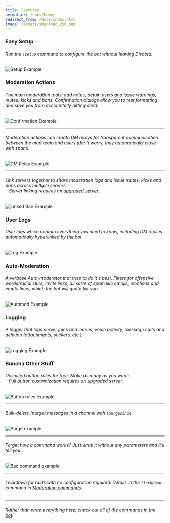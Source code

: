 ```yaml
---
title: Features
permalink: /docs/home/
redirect_from: /docs/index.html
image: /assets/img/logo_256.png
---
```

<div class="panel panel-primary">
	<div class="panel-heading">
		<h3 class="panel-title" id="setup">Easy Setup</h3>
	</div>
	<div class="panel-body">
    <h6>Run the <code>!setup</code> command to configure the bot without leaving Discord.</h6>
    <a><img src="/jot/assets/img/examples/setup.png" class="img-responsive" alt="Setup Example"></a>
	</div>
</div>
<div class="panel panel-primary">
	<div class="panel-heading">
		<h3 class="panel-title" id="moderation-actions">Moderation Actions</h3>
	</div>
	<div class="panel-body">
    <h6>The main moderation tools: add notes, detain users and issue warnings, mutes, kicks and bans. Confirmation dialogs allow you to test formatting and save you from accidentally hitting send.</h6>
    <a><img src="/jot/assets/img/examples/confirm.png" class="img-responsive" alt="Confirmation Example"></a>
    <hr/>
    <h6>Moderation actions can create DM relays for transparent communication between the mod team and users (don't worry, they automatically close with spam).</h6>
    <a><img src="/jot/assets/img/examples/warned.png" class="img-responsive" alt="DM Relay Example"></a>
    <hr/>
    <h6>Link servers together to share moderation logs and issue mutes, kicks and bans across multiple servers.<br><span style="color:#fee75c;">&#42;</span> Server linking requires an <a href="{{ "/upgrade/" | relative_url }}">upgraded server</a>.</h6>
    <a><img src="/jot/assets/img/examples/linkedban.png" class="img-responsive" alt="Linked Ban Example"></a>
	</div>
</div>
<div class="panel panel-primary">
	<div class="panel-heading">
		<h3 class="panel-title" id="user-logs">User Logs</h3>
	</div>
	<div class="panel-body">
    <h6>User logs which contain everything you need to know, including DM replies automatically hyperlinked by the bot.</h6>
    <a><img src="/jot/assets/img/examples/userlog.png" class="img-responsive" alt="Log Example"></a>
	</div>
</div>
<div class="panel panel-primary">
	<div class="panel-heading">
		<h3 class="panel-title" id="automod">Auto-Moderation</h3>
	</div>
	<div class="panel-body">
    <h6>A verbose Auto-moderator that tries to do it's best. Filters for offensive words/racial slurs, invite links, all sorts of spam like emojis, mentions and empty lines, which the bot will quote for you.</h6>
    <a><img src="/jot/assets/img/examples/automod.png" class="img-responsive" alt="Automod Example"></a>
	</div>
</div>
<div class="panel panel-primary">
	<div class="panel-heading">
		<h3 class="panel-title" id="logging">Logging</h3>
	</div>
	<div class="panel-body">
    <h6>A logger that logs server joins and leaves, voice activity, message edits and deletion (attachments, stickers, etc.).</h6>
    <a><img src="/jot/assets/img/examples/logging.png" class="img-responsive" alt="Logging Example"></a>
	</div>
</div>
<div class="panel panel-primary">
	<div class="panel-heading">
		<h3 class="panel-title" id="other">Buncha Other Stuff</h3>
	</div>
	<div class="panel-body">
    <h6>Unlimited button roles for free. Make as many as you want!<br><span style="color:#fee75c;">&#42;</span> Full button customization requires an <a href="{{ "/upgrade/" | relative_url }}">upgraded server</a>.</h6>
    <a><img src="/jot/assets/img/examples/buttonroles.png" class="img-responsive" alt="Button roles example"></a>
    <hr />
    <h6>Bulk-delete (purge) messages in a channel with <code class="language-plaintext highlighter-rouge">!purgesince</code>.</h6>
    <a><img src="/jot/assets/img/examples/purge.png" class="img-responsive" alt="Purge example"></a>
    <hr />
    <h6>Forget how a command works? Just write it without any parameters and it'll tell you.</h6>
    <a><img src="/jot/assets/img/examples/badcommand.png" class="img-responsive" alt="Bad command example"></a>
    <hr />
    <h6>Lockdown for raids with no configuration required. Details in the <code class="language-plaintext highlighter-rouge">!lockdown</code> command in <a href="/jot/docs/cmds-mod#lockdown">Moderation commands</a>.</h6>
    <hr />
    <h6>Rather than write everything here, check out all of <a href="/jot/docs/cmds-config/">the commands in the bot</a>!</h6>
	</div>
</div>
